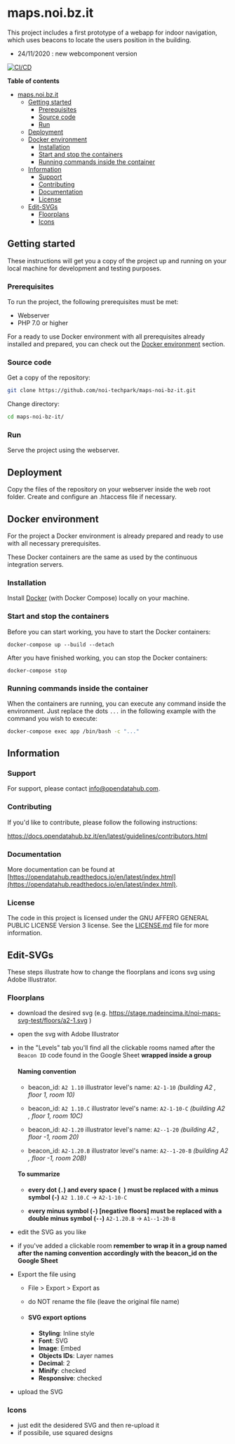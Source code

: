 <!--
SPDX-FileCopyrightText: NOI Techpark <digital@noi.bz.it>

SPDX-License-Identifier: CC0-1.0
-->

# maps.noi.bz.it
This project includes a first prototype of a webapp for indoor navigation, which uses beacons to locate the users position in the building.

* 24/11/2020 : new webcomponent version

[![CI/CD](https://github.com/noi-techpark/it.bz.noi.maps/actions/workflows/main.yml/badge.svg)](https://github.com/noi-techpark/it.bz.noi.maps/actions/workflows/main.yml)

**Table of contents**

- [maps.noi.bz.it](#mapsnoibzit)
  - [Getting started](#getting-started)
    - [Prerequisites](#prerequisites)
    - [Source code](#source-code)
    - [Run](#run)
  - [Deployment](#deployment)
  - [Docker environment](#docker-environment)
    - [Installation](#installation)
    - [Start and stop the containers](#start-and-stop-the-containers)
    - [Running commands inside the container](#running-commands-inside-the-container)
  - [Information](#information)
    - [Support](#support)
    - [Contributing](#contributing)
    - [Documentation](#documentation)
    - [License](#license)
  - [Edit-SVGs](#edit-svgs)
    - [Floorplans](#floorplans)
    - [Icons](#icons)

## Getting started

These instructions will get you a copy of the project up and running
on your local machine for development and testing purposes.

### Prerequisites

To run the project, the following prerequisites must be met:

- Webserver
- PHP 7.0 or higher

For a ready to use Docker environment with all prerequisites already installed and prepared, you can check out the [Docker environment](#docker-environment) section.

### Source code

Get a copy of the repository:

```bash
git clone https://github.com/noi-techpark/maps-noi-bz-it.git
```

Change directory:

```bash
cd maps-noi-bz-it/
```

### Run

Serve the project using the webserver.

## Deployment

Copy the files of the repository on your webserver inside the web root folder. Create and configure an .htaccess file if necessary.

## Docker environment

For the project a Docker environment is already prepared and ready to use with all necessary prerequisites.

These Docker containers are the same as used by the continuous integration servers.

### Installation

Install [Docker](https://docs.docker.com/install/) (with Docker Compose) locally on your machine.

### Start and stop the containers

Before you can start working, you have to start the Docker containers:

```
docker-compose up --build --detach
```

After you have finished working, you can stop the Docker containers:

```
docker-compose stop
```

### Running commands inside the container

When the containers are running, you can execute any command inside the environment. Just replace the dots `...` in the following example with the command you wish to execute:

```bash
docker-compose exec app /bin/bash -c "..."
```

## Information

### Support

For support, please contact [info@opendatahub.com](mailto:info@opendatahub.com).

### Contributing

If you'd like to contribute, please follow the following instructions:

https://docs.opendatahub.bz.it/en/latest/guidelines/contributors.html

### Documentation

More documentation can be found at [https://opendatahub.readthedocs.io/en/latest/index.html](https://opendatahub.readthedocs.io/en/latest/index.html).

### License

The code in this project is licensed under the GNU AFFERO GENERAL PUBLIC LICENSE Version 3 license. See the [LICENSE.md](LICENSE.md) file for more information.


## Edit-SVGs

These steps illustrate how to change the floorplans and icons svg using Adobe Illustrator.

### Floorplans

* download the desired svg (e.g. https://stage.madeincima.it/noi-maps-svg-test/floors/a2-1.svg )
* open the svg with Adobe Illustrator
* in the "Levels" tab you'll find all the clickable rooms named after the `Beacon ID` code found in the Google Sheet **wrapped inside a group**
    
    #### Naming convention
    * beacon_id: `A2 1.10`
    illustrator level's name: `A2-1-10` *(building A2 , floor 1, room 10)*

    * beacon_id: `A2 1.10.C`
    illustrator level's name: `A2-1-10-C` *(building A2 , floor 1, room 10C)*
    
    * beacon_id: `A2-1.20`
    illustrator level's name: `A2--1-20` *(building A2 , floor -1, room 20)*
    
    * beacon_id: `A2-1.20.B`
    illustrator level's name: `A2--1-20-B` *(building A2 , floor -1, room 20B)*
    
    #### To summarize
    
    * **every dot (`.`) and every space (` `) must be replaced with a minus symbol (`-`)**
    `A2 1.10.C` -> `A2-1-10-C`
    
    * **every minus symbol (`-`) [negative floors] must be replaced with a double minus symbol (`--`)**
    `A2-1.20.B` -> `A1--1-20-B`
    
* edit the SVG as you like
* if you've added a clickable room **remember to wrap it in a group named after the naming convention accordingly with the beacon_id on the Google Sheet**
* Export the file using
    * File > Export > Export as
    * do NOT rename the file (leave the original file name)

    * #### SVG export options
        * **Styling**: Inline style
        * **Font**: SVG
        * **Image**: Embed
        * **Objects IDs**: Layer names
        * **Decimal**: 2
        * **Minify**: checked
        * **Responsive**: checked
* upload the SVG

### Icons
* just edit the desidered SVG and then re-upload it
* if possibile, use squared designs
